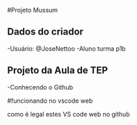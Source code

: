 #Projeto Mussum

## Dados do criador
-Usuário: @JoseNettoo
-Aluno turma p1b

## Projeto da Aula de TEP
-Conhecendo o Github

#funcionando no vscode web

como é legal estes VS code  web no github